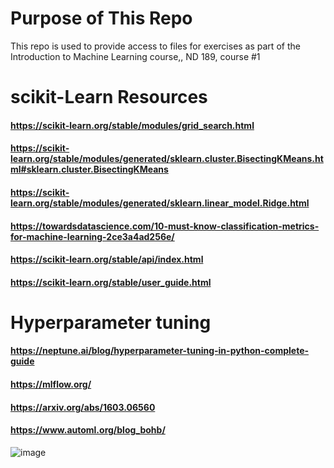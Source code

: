 # Purpose of This Repo

This repo is used to provide access to files for exercises as part of the Introduction to Machine Learning course,, ND 189, course #1


# scikit-Learn Resources

#### https://scikit-learn.org/stable/modules/grid_search.html
#### https://scikit-learn.org/stable/modules/generated/sklearn.cluster.BisectingKMeans.html#sklearn.cluster.BisectingKMeans
#### https://scikit-learn.org/stable/modules/generated/sklearn.linear_model.Ridge.html
#### https://towardsdatascience.com/10-must-know-classification-metrics-for-machine-learning-2ce3a4ad256e/
#### https://scikit-learn.org/stable/api/index.html
#### https://scikit-learn.org/stable/user_guide.html

# Hyperparameter tuning
#### https://neptune.ai/blog/hyperparameter-tuning-in-python-complete-guide
#### https://mlflow.org/
#### https://arxiv.org/abs/1603.06560
#### https://www.automl.org/blog_bohb/

![image](https://github.com/user-attachments/assets/9cd9c13a-647f-481d-8142-0c994a9f7562)

